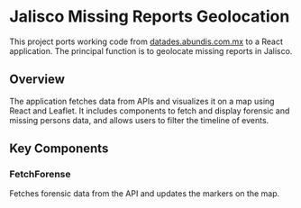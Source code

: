 # Jalisco Missing Reports Geolocation

This project ports working code from [datades.abundis.com.mx](https://datades.abundis.com.mx/) to a React application. The principal function is to geolocate missing reports in Jalisco.

## Overview

The application fetches data from APIs and visualizes it on a map using React and Leaflet. It includes components to fetch and display forensic and missing persons data, and allows users to filter the timeline of events.

## Key Components

### FetchForense

Fetches forensic data from the API and updates the markers on the map.
